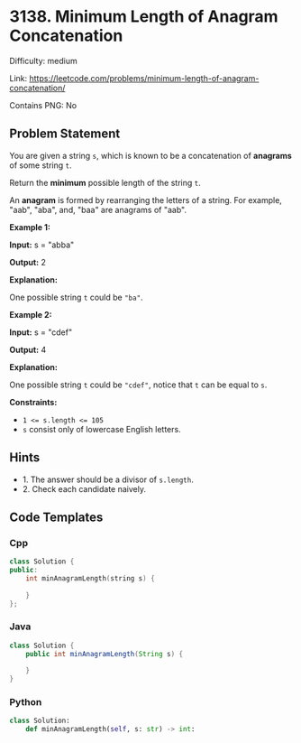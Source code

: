 # 3138. Minimum Length of Anagram Concatenation

Difficulty: medium

Link: https://leetcode.com/problems/minimum-length-of-anagram-concatenation/

Contains PNG: No

## Problem Statement

You are given a string `s`, which is known to be a concatenation of **anagrams** of some string `t`.

Return the **minimum** possible length of the string `t`.

An **anagram** is formed by rearranging the letters of a string. For example, "aab", "aba", and, "baa" are anagrams of "aab".

**Example 1:**

**Input:** s \= "abba"

**Output:** 2

**Explanation:**

One possible string `t` could be `"ba"`.

**Example 2:**

**Input:** s \= "cdef"

**Output:** 4

**Explanation:**

One possible string `t` could be `"cdef"`, notice that `t` can be equal to `s`.

**Constraints:**

* `1 <= s.length <= 105`
* `s` consist only of lowercase English letters.

## Hints

- 1\. The answer should be a divisor of `s.length`.
- 2\. Check each candidate naively.

## Code Templates

### Cpp
```cpp
class Solution {
public:
    int minAnagramLength(string s) {
        
    }
};
```

### Java
```java
class Solution {
    public int minAnagramLength(String s) {
        
    }
}
```

### Python
```python
class Solution:
    def minAnagramLength(self, s: str) -> int:
        
```

